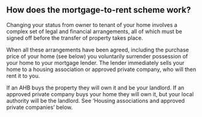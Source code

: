 ##  How does the mortgage-to-rent scheme work?

Changing your status from owner to tenant of your home involves a complex set
of legal and financial arrangements, all of which must be signed off before
the transfer of property takes place.

When all these arrangements have been agreed, including the purchase price of
your home (see below) you voluntarily surrender possession of your home to
your mortgage lender. The lender immediately sells your home to a housing
association or approved private company, who will then rent it to you.

If an AHB buys the property they will own it and be your landlord. If an
approved private company buys your home they will own it, but your local
authority will be the landlord. See ‘Housing associations and approved private
companies’ below.
